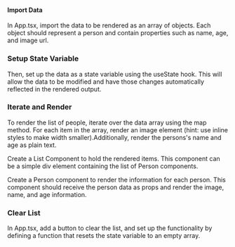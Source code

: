 #### Import Data

In App.tsx, import the data to be rendered as an array of objects. Each object should represent a person
and contain properties such as name, age, and image url.

### Setup State Variable

Then, set up the data as a state variable using the
useState hook. This will allow the data to be modified
and have those changes automatically reflected in the
rendered output.

### Iterate and Render

To render the list of people, iterate over the data
array using the map method. For each item in the array,
render an image element (hint: use inline
styles to make width smaller).Additionally, render the
persons's name and age as plain text.

Create a List Component to hold the rendered items. This component
can be a simple div element containing the list of Person components.

Create a Person component to render the information for each person.
This component should receive the person data as props and render the image, name, and
age information.

### Clear List

In App.tsx, add a button to clear the list, and set up
the functionality by defining a function that resets
the state variable to an empty array.
